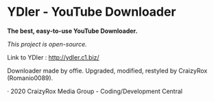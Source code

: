 # YDler - YouTube Downloader
**The best, easy-to-use YouTube Downloader.**

*This project is open-source.*

Link to YDler : http://ydler.c1.biz/

Downloader made by offie. Upgraded, modified, restyled by CraizyRox (Romanio0089).

· 2020 CraizyRox Media Group - Coding/Development Central
